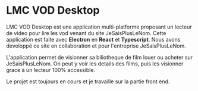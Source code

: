 LMC VOD Desktop
===============

LMC VOD Desktop est une application multi-platforme proposant un lecteur de video pour lire les vod venant du site JeSaisPlusLeNom. Cette application est faite avec **<Link to="/skills/electron">Electron</Link>** en **<Link to="/skills/react">React</Link>** et **<Link to="/skills/typescript">Typescript</Link>**. Nous avons developpé ce site en collaboration et pour l'entreprise JeSaisPlusLeNom.

L'application permet de visionner sa biliotheque de film louer ou acheter sur JeSaisPlusLeNom. On peut y voir les details des films, puis les visionner grace à un lecteur 100% accessible.

Le projet est toujours en cours et je travaille sur la partie front end.